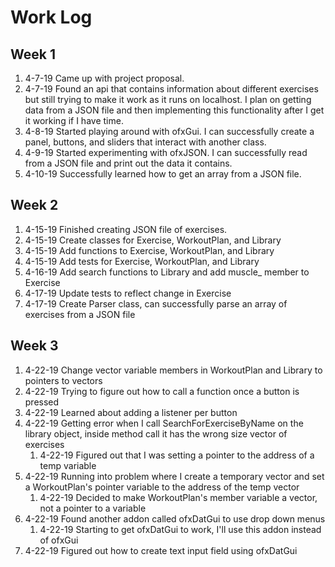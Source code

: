 # Work Log

## Week 1
1. 4-7-19 Came up with project proposal.
1. 4-7-19 Found an api that contains information about different exercises but still trying to make
it work as it runs on localhost. I plan on getting data from a JSON file and then implementing 
this functionality after I get it working if I have time.
1. 4-8-19 Started playing around with ofxGui. I can successfully create a panel, buttons, 
and sliders that interact with another class. 
1. 4-9-19 Started experimenting with ofxJSON. I can successfully read from a JSON file 
and print out the data it contains. 
1. 4-10-19 Successfully learned how to get an array from a JSON file.

## Week 2
1. 4-15-19 Finished creating JSON file of exercises.
1. 4-15-19 Create classes for Exercise, WorkoutPlan, and Library
1. 4-15-19 Add functions to Exercise, WorkoutPlan, and Library
1. 4-15-19 Add tests for Exercise, WorkoutPlan, and Library
1. 4-16-19 Add search functions to Library and add muscle_ member to Exercise
1. 4-17-19 Update tests to reflect change in Exercise
1. 4-17-19 Create Parser class, can successfully parse an array of exercises from a JSON file

## Week 3
1. 4-22-19 Change vector variable members in WorkoutPlan and Library to pointers to vectors
1. 4-22-19 Trying to figure out how to call a function once a button is pressed
1. 4-22-19 Learned about adding a listener per button
1. 4-22-19 Getting error when I call SearchForExerciseByName on the library object, inside method
call it has the wrong size vector of exercises
	1. 4-22-19 Figured out that I was setting a pointer to the address of a temp variable
1. 4-22-19 Running into problem where I create a temporary vector and set a WorkoutPlan's 
pointer variable to the address of the temp vector
	1. 4-22-19 Decided to make WorkoutPlan's member variable a vector, not a pointer to a variable
1. 4-22-19 Found another addon called ofxDatGui to use drop down menus
	1. 4-22-19 Starting to get ofxDatGui to work, I'll use this addon instead of ofxGui
1. 4-22-19 Figured out how to create text input field using ofxDatGui
